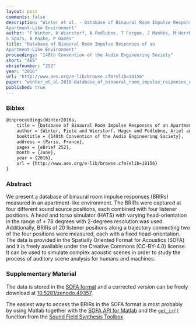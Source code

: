 ```yaml
---
layout: post
comments: false
description: "Winter et al. - Database of Binaural Room Impulse Responses of an
Apartment-Like Environment"
author: "F Winter, H Wierstorf, A Podlubne, T Forgue, J Manhès, M Herrb,
S Spors, A Raake, P Danès"
title: "Database of Binaural Room Impulse Responses of an
Apartment-Like Environment"
proceedings: "140th Convention of the Audio Engineering Society"
short: "AES"
ebriefnumber: "252"
year: "2016"
url: "http://www.aes.org/e-lib/browse.cfm?elib=18156"
paper: "winter_et_al-2016-database_of_binaural_room_impulse_responses_of_an_apartment-like_enviroenment.pdf"
published: true
---
```


### Bibtex

```latex
@inproceedings{Winter2016a,
  	title = {Database of Binaural Room Impulse Responses of an Apartment-Like Environment},
    author = {Winter, Fiete and Wierstorf, Hagen and Podlubne, Ariel and Forgue, Thomas and Manhès, Jérome and Herrb, Matthieu and Spors, Sascha and Raake, Alexander and Danès, Patrick},
    booktitle = {140th Convention of the Audio Engineering Society},
    address = {Paris, France},
    pages = {eBrief 252},
    month = {June},
    year = {2016},
    url = {http://www.aes.org/e-lib/browse.cfm?elib=18156}
}
```

### Abstract

We present a database of binaural room impulse responses (BRIRs) measured in an
apartment-like environment. The BRIRs were captured at four different sound
source positions, each combined with four listener positions. A head and torso
simulator (HATS) with varying head-orientation in the range of ± 78 degrees with
2-degrees resolution was used. Additionally, BRIRs of 20 listener positions
along a trajectory connecting two of the four positions were measured, each with
a fixed head-orientation. The data is provided in the Spatially Oriented Format
for Acoustics (SOFA) and it is freely available under the Creative Commons
(CC-BY-4.0) license. It can be used to simulate complex acoustic scenes in order
to study the process of auditory scene analysis for humans and machines.

### Supplementary Material

The data is stored in the [SOFA format](http://sofaconventions.org) and a
corrected version can be freely download at
[10.5281/zenodo.49357](http://dx.doi.org/10.5281/zenodo.49357).

The easiest way to access the BRIRs in the SOFA format is most probably by using
Matlab together with the [SOFA API for
Matlab](https://github.com/sofacoustics/API_MO) and the
[`get_ir()`](https://github.com/sfstoolbox/sfs/blob/master/SFS_ir/get_ir.m)
function from the [Sound Field Synthesis
Toolbox](http://matlab.sfstoolbox.org/).
